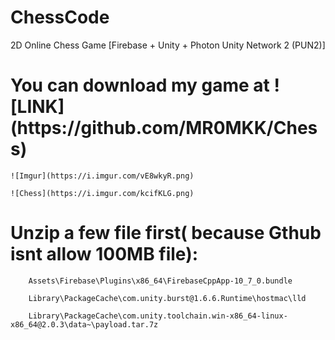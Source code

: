 # ChessCode
2D Online Chess Game  [Firebase + Unity + Photon Unity Network 2 (PUN2)] 


<h1>You can download my game at ![LINK](https://github.com/MR0MKK/Chess)  </h1>

    ![Imgur](https://i.imgur.com/vE8wkyR.png)

    ![Chess](https://i.imgur.com/kcifKLG.png)

<h1>Unzip a few file first( because Gthub isnt allow 100MB file):   </h1>           

        Assets\Firebase\Plugins\x86_64\FirebaseCppApp-10_7_0.bundle
        
        Library\PackageCache\com.unity.burst@1.6.6.Runtime\hostmac\lld 
        
        Library\PackageCache\com.unity.toolchain.win-x86_64-linux-x86_64@2.0.3\data~\payload.tar.7z
